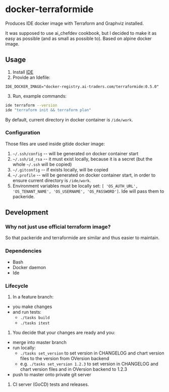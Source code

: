 # docker-terraformide

Produces IDE docker image with Terraform and Graphviz installed.

It was supposed to use ai_chefdev cookbook, but I decided to make it as
 easy as possible (and as small as possible to). Based on alpine docker image.

## Usage
1. Install [IDE](https://github.com/ai-traders/ide)
2. Provide an Idefile:
```
IDE_DOCKER_IMAGE="docker-registry.ai-traders.com/terraformide:0.5.0"
```
3. Run, example commands:
```bash
ide terraform --version
ide "terraform init && terraform plan"
```

By default, current directory in docker container is `/ide/work`.

### Configuration
Those files are used inside gitide docker image:

1. `~/.ssh/config` -- will be generated on docker container start
2. `~/.ssh/id_rsa` -- it must exist locally, because it is a secret
 (but the whole `~/.ssh` will be copied)
2. `~/.gitconfig` -- if exists locally, will be copied
3. `~/.profile` -- will be generated on docker container start, in
   order to ensure current directory is `/ide/work`.
4. Environment variables must be locally set:
 `[ 'OS_AUTH_URL', 'OS_TENANT_NAME', 'OS_USERNAME',
   'OS_PASSWORD']`. Ide will pass them to packeride.

## Development

### Why not just use official terraform image?
So that packeride and terraformide are similar and thus easier to maintain.

### Dependencies
* Bash
* Docker daemon
* Ide

### Lifecycle
1. In a feature branch:
 * you make changes
 * and run tests:
     * `./tasks build`
     * `./tasks itest`
1. You decide that your changes are ready and you:
 * merge into master branch
 * run locally:
   * `./tasks set_version` to set version in CHANGELOG and chart version files to
   the version from OVersion backend
   * e.g. `./tasks set_version 1.2.3` to set version in CHANGELOG and chart version
    files and in OVersion backend to 1.2.3
 * push to master onto private git server
1. CI server (GoCD) tests and releases.
